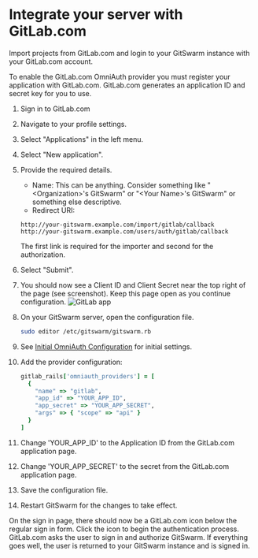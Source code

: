 # Integrate your server with GitLab.com

Import projects from GitLab.com and login to your GitSwarm instance with
your GitLab.com account.

To enable the GitLab.com OmniAuth provider you must register your
application with GitLab.com. GitLab.com generates an application ID and
secret key for you to use.

1.  Sign in to GitLab.com

1.  Navigate to your profile settings.

1.  Select "Applications" in the left menu.

1.  Select "New application".

1.  Provide the required details.
    - Name: This can be anything. Consider something like
      "\<Organization\>'s GitSwarm" or "\<Your Name\>'s GitSwarm" or
      something else descriptive.
    - Redirect URI:

    ```
    http://your-gitswarm.example.com/import/gitlab/callback
    http://your-gitswarm.example.com/users/auth/gitlab/callback
    ```

    The first link is required for the importer and second for the
    authorization.

1.  Select "Submit".

1.  You should now see a Client ID and Client Secret near the top right of
    the page (see screenshot). Keep this page open as you continue
    configuration. 
    ![GitLab app](gitlab_app.png)

1.  On your GitSwarm server, open the configuration file.


    ```bash
    sudo editor /etc/gitswarm/gitswarm.rb
    ```

1.  See [Initial OmniAuth
    Configuration](omniauth.md#initial-omniauth-configuration) for initial
    settings.

1.  Add the provider configuration:

    ```ruby
    gitlab_rails['omniauth_providers'] = [
      {
        "name" => "gitlab",
        "app_id" => "YOUR_APP_ID",
        "app_secret" => "YOUR_APP_SECRET",
        "args" => { "scope" => "api" }
      }
    ]
    ```

1.  Change 'YOUR_APP_ID' to the Application ID from the GitLab.com
    application page.

1.  Change 'YOUR_APP_SECRET' to the secret from the GitLab.com application
    page.

1.  Save the configuration file.

1.  Restart GitSwarm for the changes to take effect.

On the sign in page, there should now be a GitLab.com icon below the
regular sign in form. Click the icon to begin the authentication process.
GitLab.com asks the user to sign in and authorize GitSwarm. If everything
goes well, the user is returned to your GitSwarm instance and is signed in.
